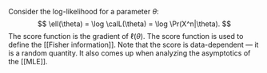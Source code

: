 Consider the log-likelihood for a parameter $\theta$: $$
\ell(\theta) = \log \calL(\theta) = \log \Pr(X^n|\theta).
$$The score function is the gradient of $\ell(\theta)$. The score function is used to define the [[Fisher information]]. Note that the score is data-dependent —  it is a random quantity. It also comes up when analyzing the asymptotics of the [[MLE]]. 